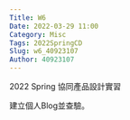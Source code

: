 ```yaml
---
Title: W6
Date: 2022-03-29 11:00
Category: Misc
Tags: 2022SpringCD
Slug: w6_40923107
Author: 40923107
---
```


2022 Spring 協同產品設計實習


<!-- PELICAN_END_SUMMARY -->

建立個人Blog並查驗。



